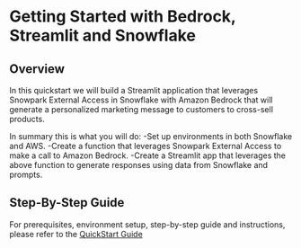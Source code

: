 # Getting Started with Bedrock, Streamlit and Snowflake

## Overview
In this quickstart we will build a Streamlit application that leverages Snowpark External Access in Snowflake with Amazon Bedrock that will generate a personalized marketing message to customers to cross-sell products.

In summary this is what you will do:
-Set up environments in both Snowflake and AWS.
-Create a function that leverages Snowpark External Access to make a call to Amazon Bedrock.
-Create a Streamlit app that leverages the above function to generate responses using data from Snowflake and prompts.

## Step-By-Step Guide
For prerequisites, environment setup, step-by-step guide and instructions, please refer to the [QuickStart Guide](https://quickstarts.snowflake.com/guide/getting_started_with_bedrock_streamlit_and_snowflake/index.html?index=..%2F..index#0)
